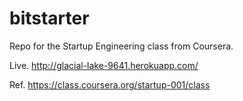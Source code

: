 bitstarter
==========

Repo for the Startup Engineering class from Coursera.

Live. http://glacial-lake-9641.herokuapp.com/

Ref. https://class.coursera.org/startup-001/class
